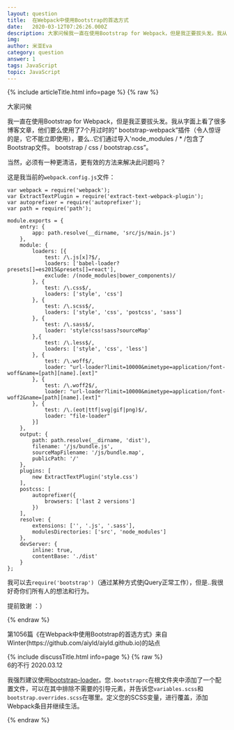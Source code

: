 ```yaml
---
layout: question
title:  在Webpack中使用Bootstrap的首选方式
date:   2020-03-12T07:26:26.000Z
description: 大家问候我一直在使用Bootstrap for Webpack，但是我正要拔头发。我从字面上看了很多博客文章，他们要么使用了7个月过时的“ boots...
img: 
author: 米亚Eva
category: question
answer: 1
tags: JavaScript
topic: JavaScript
---
```

<div class="article-root">
  <div class="article">
    {% include articleTitle.html info=page %}
    {% raw %}
    <div class="article-content"><p><font style="vertical-align: inherit;"><font style="vertical-align: inherit;">大家问候</font></font></p>

<p><font style="vertical-align: inherit;"><font style="vertical-align: inherit;">我一直在使用Bootstrap for Webpack，但是我正要拔头发。</font><font style="vertical-align: inherit;">我从字面上看了很多博客文章，他们要么使用了7个月过时的“ bootstrap-webpack”插件（令人惊讶的是，它不能立即使用），要么..它们通过导入'node_modules / * /包含了Bootstrap文件。 bootstrap / css / bootstrap.css”。</font></font></p>

<p><font style="vertical-align: inherit;"><font style="vertical-align: inherit;">当然，必须有一种更清洁，更有效的方法来解决此问题吗？</font></font></p>

<p><font style="vertical-align: inherit;"><font style="vertical-align: inherit;">这是我当前的</font></font><code>webpack.config.js</code><font style="vertical-align: inherit;"><font style="vertical-align: inherit;">文件：</font></font></p>

<pre><code>var webpack = require('webpack');<font></font>
var ExtractTextPlugin = require('extract-text-webpack-plugin');<font></font>
var autoprefixer = require('autoprefixer');<font></font>
var path = require('path');<font></font>
<font></font>
module.exports = {<font></font>
    entry: {<font></font>
        app: path.resolve(__dirname, 'src/js/main.js')<font></font>
    },<font></font>
    module: {<font></font>
        loaders: [{<font></font>
            test: /\.js[x]?$/,<font></font>
            loaders: ['babel-loader?presets[]=es2015&amp;presets[]=react'],<font></font>
            exclude: /(node_modules|bower_components)/<font></font>
        }, {<font></font>
            test: /\.css$/,<font></font>
            loaders: ['style', 'css']<font></font>
        }, {<font></font>
            test: /\.scss$/,<font></font>
            loaders: ['style', 'css', 'postcss', 'sass']<font></font>
        }, {<font></font>
            test: /\.sass$/,<font></font>
            loader: 'style!css!sass?sourceMap'<font></font>
        },{<font></font>
            test: /\.less$/,<font></font>
            loaders: ['style', 'css', 'less']<font></font>
        }, {<font></font>
            test: /\.woff$/,<font></font>
            loader: "url-loader?limit=10000&amp;mimetype=application/font-woff&amp;name=[path][name].[ext]"<font></font>
        }, {<font></font>
            test: /\.woff2$/,<font></font>
            loader: "url-loader?limit=10000&amp;mimetype=application/font-woff2&amp;name=[path][name].[ext]"<font></font>
        }, {<font></font>
            test: /\.(eot|ttf|svg|gif|png)$/,<font></font>
            loader: "file-loader"<font></font>
        }]<font></font>
    },<font></font>
    output: {<font></font>
        path: path.resolve(__dirname, 'dist'),<font></font>
        filename: '/js/bundle.js',<font></font>
        sourceMapFilename: '/js/bundle.map',<font></font>
        publicPath: '/'<font></font>
    },<font></font>
    plugins: [<font></font>
        new ExtractTextPlugin('style.css')<font></font>
    ],<font></font>
    postcss: [<font></font>
        autoprefixer({<font></font>
            browsers: ['last 2 versions']<font></font>
        })<font></font>
    ],<font></font>
    resolve: {<font></font>
        extensions: ['', '.js', '.sass'],<font></font>
        modulesDirectories: ['src', 'node_modules']<font></font>
    },<font></font>
    devServer: {<font></font>
        inline: true,<font></font>
        contentBase: './dist'<font></font>
    }<font></font>
};<font></font>
</code></pre>

<p><font style="vertical-align: inherit;"><font style="vertical-align: inherit;">我可以去</font></font><code>require('bootstrap')</code><font style="vertical-align: inherit;"><font style="vertical-align: inherit;">（通过某种方式使jQuery正常工作），但是..我很好奇你们所有人的想法和行为。</font></font></p>

<p><font style="vertical-align: inherit;"><font style="vertical-align: inherit;">提前致谢 ：）</font></font></p></div>
    {% endraw %}
  </div>
  <p class="winter_mark">第1056篇《在Webpack中使用Bootstrap的首选方式》来自Winter(https://github.com/aiyld/aiyld.github.io)的站点</p>
  <div class="discuss-wrapper">
    {% include discussTitle.html info=page %}
    {% raw %}
    <div class="discuss-item">
        <div class="discuss-parent">
          <div class="discuss-meta">
            <span class="discuss-user">6的不行</span>
            <span class="discuss-time">2020.03.12</span>
          </div>
          <div class="discuss-comment"><p><font style="vertical-align: inherit;"><font style="vertical-align: inherit;">我强烈建议使用</font></font><a href="https://github.com/shakacode/bootstrap-loader" rel="nofollow noreferrer"><font style="vertical-align: inherit;"><font style="vertical-align: inherit;">bootstrap-loader</font></font></a><font style="vertical-align: inherit;"><font style="vertical-align: inherit;">。</font><font style="vertical-align: inherit;">您</font></font><code>.bootstraprc</code><font style="vertical-align: inherit;"><font style="vertical-align: inherit;">在根文件夹中</font><font style="vertical-align: inherit;">添加了一个配置文件</font><font style="vertical-align: inherit;">，可以在其中排除不需要的引导元素，并告诉您</font></font><code>variables.scss</code><font style="vertical-align: inherit;"><font style="vertical-align: inherit;">和</font></font><code>bootstrap.overrides.scss</code><font style="vertical-align: inherit;"><font style="vertical-align: inherit;">在</font><font style="vertical-align: inherit;">哪里</font><font style="vertical-align: inherit;">。</font><font style="vertical-align: inherit;">定义您的SCSS变量，进行覆盖，添加Webpack条目并继续生活。</font></font></p></div>
        </div></div>
    {% endraw %}
  </div>
<div>
